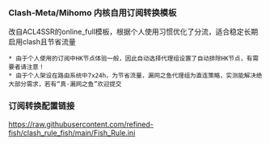 ### Clash-Meta/Mihomo 内核自用订阅转换模板
改自ACL4SSR的online_full模板，根据个人使用习惯优化了分流，适合稳定长期启用clash且节省流量
```
* 由于个人使用的订阅中HK节点体验一般，因此自动选择代理组设置了自动排除HK节点，有需要者请注意！
* 由于个人架设在路由系统中7x24h，为节省流量，漏网之鱼代理组为直连策略，实测能解决绝大部分需求，若有“真·漏网之鱼”欢迎提交
```

### 订阅转换配置链接
https://raw.githubusercontent.com/refined-fish/clash_rule_fish/main/Fish_Rule.ini
